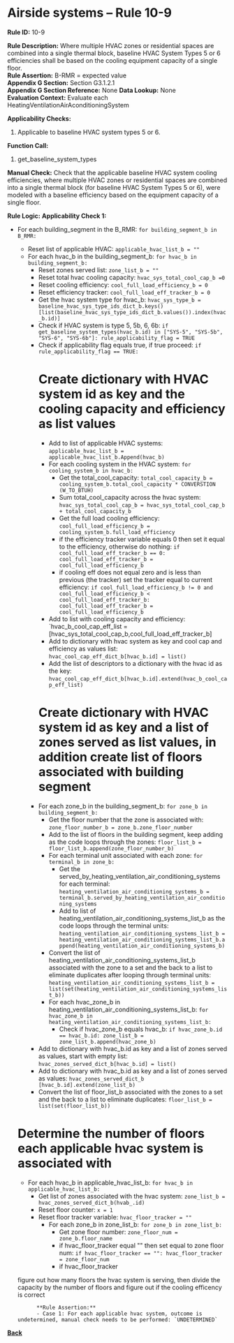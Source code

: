 # Airside systems – Rule 10-9

**Rule ID:** 10-9
 
**Rule Description:** Where multiple HVAC zones or residential spaces are combined into a single thermal block, baseline HVAC System Types 5 or 6 efficiencies shall be based on the cooling equipment capacity of a single floor.    
**Rule Assertion:** B-RMR = expected value                                           
**Appendix G Section:** Section G3.1.2.1  
**Appendix G Section Reference:** None
**Data Lookup:** None  
**Evaluation Context:** Evaluate each HeatingVentilationAirAconditioningSystem  

**Applicability Checks:** 

1. Applicable to baseline HVAC system types 5 or 6.

**Function Call:** 

1. get_baseline_system_types

**Manual Check:** Check that the applicable baseline HVAC system cooling efficiencies, where multiple HVAC zones or residential spaces are combined into a single thermal block (for baseline HVAC System Types 5 or 6), were modeled with a baseline efficiency based on the  equipment capacity of a single floor.  
 


**Rule Logic:**
**Applicability Check 1:** 
- For each building_segment in the B_RMR: `for building_segment_b in B_RMR:`
    - Reset list of applicable HVAC: `applicable_hvac_list_b = ""`
    - For each hvac_b in the building_segment_b: `for hvac_b in building_segment_b:`
        - Reset zones served list: `zone_list_b = ""`
        - Reset total hvac cooling capacity: `hvac_sys_total_cool_cap_b =0`
        - Reset cooling efficiency: `cool_full_load_efficiency_b = 0`
        - Reset efficiency tracker: `cool_full_load_eff_tracker_b = 0`
        - Get the hvac system type for hvac_b: `hvac_sys_type_b = baseline_hvac_sys_type_ids_dict_b.keys()[list(baseline_hvac_sys_type_ids_dict_b.values()).index(hvac_b.id)]`
        - Check if HVAC system is type 5, 5b, 6, 6b: `if get_baseline_system_types(hvac_b.id) in ["SYS-5", "SYS-5b", "SYS-6", "SYS-6b"]: rule_applicability_flag = TRUE`
        - Check if applicability flag equals true, if true proceed: `if rule_applicability_flag == TRUE:`
            # Create dictionary with HVAC system id as key and the cooling capacity and efficiency as list values
            - Add to list of applicable HVAC systems: `applicable_hvac_list_b = applicable_hvac_list_b.Append(hvac_b)`
            - For each cooling system in the HVAC system: `for cooling_system_b in hvac_b:`
                - Get the total_cool_capacity: `total_cool_capacity_b = cooling_system_b.total_cool_capacity * CONVERSTION (W_TO_BTUH)`
                - Sum total_cool_capacity across the hvac system: `hvac_sys_total_cool_cap_b = hvac_sys_total_cool_cap_b + total_cool_capacity_b`                            
                - Get the full load cooling efficiency: `cool_full_load_efficiency_b = cooling_system_b.full_load_efficiency`
                - if the efficiency tracker variable equals 0 then set it equal to the efficiency, otherwise do nothing: `if cool_full_load_eff_tracker_b == 0: cool_full_load_eff_tracker_b = cool_full_load_efficiency_b`
                - if cooling eff does not equal zero and is less than previous (the tracker) set the tracker equal to current efficiency: `if cool_full_load_efficiency_b != 0 and cool_full_load_efficiency_b < cool_full_load_eff_tracker_b: cool_full_load_eff_tracker_b = cool_full_load_efficiency_b`        
            - Add to list with cooling capacity and efficiency: `hvac_b_cool_cap_eff_list = [hvac_sys_total_cool_cap_b,cool_full_load_eff_tracker_b]
            - Add to dictionary with hvac system as key and cool cap and efficiency as values list: `hvac_cool_cap_eff_dict_b[hvac_b.id] = list()`
            - Add the list of descriptors to a dictionary with the hvac id as the key: `hvac_cool_cap_eff_dict_b[hvac_b.id].extend(hvac_b_cool_cap_eff_list)`   
            # Create dictionary with HVAC system id as key and a list of zones served as list values, in addition create list of floors associated with building segment
        - For each zone_b in the building_segment_b: `for zone_b in building_segment_b:`
            - Get the floor number that the zone is associated with: `zone_floor_number_b = zone_b.zone_floor_number`
            - Add to the list of floors in the building segment, keep adding as the code loops through the zones: `floor_list_b = floor_list_b.append(zone_floor_number_b)`
            - For each terminal unit associated with each zone: `for terminal_b in zone_b:`
                - Get the served_by_heating_ventilation_air_conditioning_systems for each terminal: `heating_ventilation_air_conditioning_systems_b = terminal_b.served_by_heating_ventilation_air_conditioning_systems`
                - Add to list of heating_ventilation_air_conditioning_systems_list_b as the code loops through the terminal units: `heating_ventilation_air_conditioning_systems_list_b = heating_ventilation_air_conditioning_systems_list_b.append(heating_ventilation_air_conditioning_systems_b)`                
            - Convert the list of heating_ventilation_air_conditioning_systems_list_b associated with the zone to a set and the back to a list to eliminate duplicates after looping through terminal units: `heating_ventilation_air_conditioning_systems_list_b = list(set(heating_ventilation_air_conditioning_systems_list_b))`
            - For each hvac_zone_b in heating_ventilation_air_conditioning_systems_list_b: `for hvac_zone_b in heating_ventilation_air_conditioning_systems_list_b:` 
                - Check if hvac_zone_b equals hvac_b: `if hvac_zone_b.id == hvac_b.id: zone_list_b = zone_list_b.append(hvac_zone_b)`
        - Add to dictionary with hvac_b.id as key and a list of zones served as values, start with empty list: `hvac_zones_served_dict_b[hvac_b.id] = list()`
        - Add to dictionary with hvac_b.id as key and a list of zones served as values: `hvac_zones_served_dict_b [hvac_b.id].extend(zone_list_b)`
        - Convert the list of floor_list_b associated with the zones to a set and the back to a list to eliminate duplicates: `floor_list_b = list(set(floor_list_b))`
    # Determine the number of floors each applicable hvac system is associated with
    - For each hvac_b in applicable_hvac_list_b: `for hvac_b in applicable_hvac_list_b:`
        - Get list of zones associated with the hvac system: `zone_list_b =  hvac_zones_served_dict_b(hvab_.id)`
        - Reset floor counter: `x = 1`
        - Reset floor tracker variable: `hvac_floor_tracker = ""`
            - For each zone_b in zone_list_b: `for zone_b in zone_list_b:`
                - Get zone floor number: `zone_floor_num = zone_b.floor_name`
                - if hvac_floor_tracker equal "" then set equal to zone floor num: `if hvac_floor_tracker == "": hvac_floor_tracker = zone_floor_num`
                - if hvac_floor_tracker




    
    
    
    figure out how many floors the hvac system is serving, then divide the capacity by the number of floors and figure out if the cooling efficency is correct


            **Rule Assertion:**
            - Case 1: For each applicable hvac system, outcome is undetermined, manual check needs to be performed: `UNDETERMINED`
    


 **[Back](../_toc.md)**